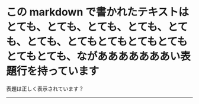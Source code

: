 # この markdown で書かれたテキストはとても、とても、とても、とても、とても、とても、とてもとてもとてもとてもとてもとても、ながあああああああい表題行を持っています
表題は正しく表示されています？
***
